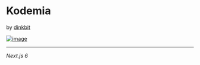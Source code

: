 # Kodemia
by [dinkbit](<http://dinkbit.com>)

[![image](http://dinkbit.com/images/firmadinkbit.png)](<http://dinkbit.com>)

___

*Next.js 6*
